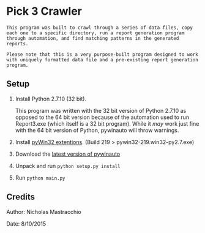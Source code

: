 # Pick 3 Crawler
    This program was built to crawl through a series of data files, copy each one to a specific directory, run a report generation program through automation, and find matching patterns in the generated reports. 
    
    Please note that this is a very purpose-built program designed to work with uniquely formatted data file and a pre-existing report generation program.
    
## Setup
1. Install Python 2.7.10 (32 bit).
        
    This program was written with the 32 bit version of Python 2.7.10 as opposed to the 64 bit version because of the automation used to run Report3.exe (which itself is a 32 bit program). While it *may* work just fine with the 64 bit version of Python, pywinauto will throw warnings.

2. Install [pyWin32 extentions](http://sourceforge.net/projects/pywin32/files/pywin32/). (Build 219 > pywin32-219.win32-py2.7.exe)
3. Download the [latest version of pywinauto](https://github.com/pywinauto/pywinauto/releases/download/0.5.1/pywinauto-0.5.1.zip)
4. Unpack and run `python setup.py install`
5. Run `python main.py`

## Credits
Author: Nicholas Mastracchio

Date: 8/10/2015